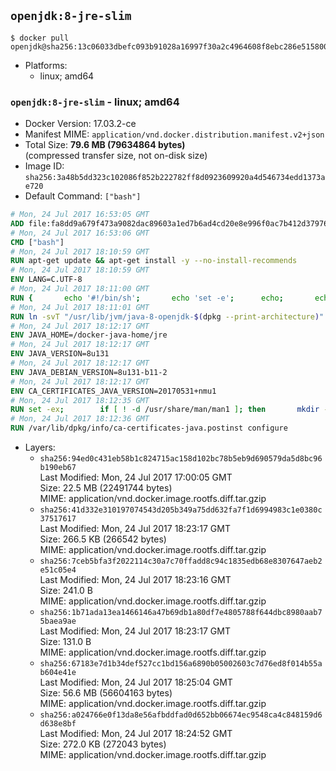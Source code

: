## `openjdk:8-jre-slim`

```console
$ docker pull openjdk@sha256:13c06033dbefc093b91028a16997f30a2c4964608f8ebc286e515800c8dfdd1a
```

-	Platforms:
	-	linux; amd64

### `openjdk:8-jre-slim` - linux; amd64

-	Docker Version: 17.03.2-ce
-	Manifest MIME: `application/vnd.docker.distribution.manifest.v2+json`
-	Total Size: **79.6 MB (79634864 bytes)**  
	(compressed transfer size, not on-disk size)
-	Image ID: `sha256:3a48b5dd323c102086f852b222782ff8d0923609920a4d546734edd1373ae720`
-	Default Command: `["bash"]`

```dockerfile
# Mon, 24 Jul 2017 16:53:05 GMT
ADD file:fa8dd9a679f473a9082dac89603a1ed7b6ad4cd20e8e996f0ac7b412d379761e in / 
# Mon, 24 Jul 2017 16:53:06 GMT
CMD ["bash"]
# Mon, 24 Jul 2017 18:10:59 GMT
RUN apt-get update && apt-get install -y --no-install-recommends 		bzip2 		unzip 		xz-utils 	&& rm -rf /var/lib/apt/lists/*
# Mon, 24 Jul 2017 18:10:59 GMT
ENV LANG=C.UTF-8
# Mon, 24 Jul 2017 18:11:00 GMT
RUN { 		echo '#!/bin/sh'; 		echo 'set -e'; 		echo; 		echo 'dirname "$(dirname "$(readlink -f "$(which javac || which java)")")"'; 	} > /usr/local/bin/docker-java-home 	&& chmod +x /usr/local/bin/docker-java-home
# Mon, 24 Jul 2017 18:11:01 GMT
RUN ln -svT "/usr/lib/jvm/java-8-openjdk-$(dpkg --print-architecture)" /docker-java-home
# Mon, 24 Jul 2017 18:12:17 GMT
ENV JAVA_HOME=/docker-java-home/jre
# Mon, 24 Jul 2017 18:12:17 GMT
ENV JAVA_VERSION=8u131
# Mon, 24 Jul 2017 18:12:17 GMT
ENV JAVA_DEBIAN_VERSION=8u131-b11-2
# Mon, 24 Jul 2017 18:12:17 GMT
ENV CA_CERTIFICATES_JAVA_VERSION=20170531+nmu1
# Mon, 24 Jul 2017 18:12:35 GMT
RUN set -ex; 		if [ ! -d /usr/share/man/man1 ]; then 		mkdir -p /usr/share/man/man1; 	fi; 		apt-get update; 	apt-get install -y 		openjdk-8-jre-headless="$JAVA_DEBIAN_VERSION" 		ca-certificates-java="$CA_CERTIFICATES_JAVA_VERSION" 	; 	rm -rf /var/lib/apt/lists/*; 		[ "$(readlink -f "$JAVA_HOME")" = "$(docker-java-home)" ]; 		update-alternatives --get-selections | awk -v home="$(readlink -f "$JAVA_HOME")" 'index($3, home) == 1 { $2 = "manual"; print | "update-alternatives --set-selections" }'; 	update-alternatives --query java | grep -q 'Status: manual'
# Mon, 24 Jul 2017 18:12:36 GMT
RUN /var/lib/dpkg/info/ca-certificates-java.postinst configure
```

-	Layers:
	-	`sha256:94ed0c431eb58b1c824715ac158d102bc78b5eb9d690579da5d8bc96b190eb67`  
		Last Modified: Mon, 24 Jul 2017 17:00:05 GMT  
		Size: 22.5 MB (22491744 bytes)  
		MIME: application/vnd.docker.image.rootfs.diff.tar.gzip
	-	`sha256:41d332e310197074543d205b349a75dd632fa7f1d6994983c1e0380c37517617`  
		Last Modified: Mon, 24 Jul 2017 18:23:17 GMT  
		Size: 266.5 KB (266542 bytes)  
		MIME: application/vnd.docker.image.rootfs.diff.tar.gzip
	-	`sha256:7ceb5bfa3f2022114c30a7c70ffadd8c94c1835edb68e8307647aeb2e51c05e4`  
		Last Modified: Mon, 24 Jul 2017 18:23:16 GMT  
		Size: 241.0 B  
		MIME: application/vnd.docker.image.rootfs.diff.tar.gzip
	-	`sha256:1b71ada13ea1466146a47b69db1a80df7e4805788f644dbc8980aab75baea9ae`  
		Last Modified: Mon, 24 Jul 2017 18:23:17 GMT  
		Size: 131.0 B  
		MIME: application/vnd.docker.image.rootfs.diff.tar.gzip
	-	`sha256:67183e7d1b34def527cc1bd156a6890b05002603c7d76ed8f014b55ab604e41e`  
		Last Modified: Mon, 24 Jul 2017 18:25:04 GMT  
		Size: 56.6 MB (56604163 bytes)  
		MIME: application/vnd.docker.image.rootfs.diff.tar.gzip
	-	`sha256:a024766e0f13da8e56afbddfad0d652bb06674ec9548ca4c848159d6d638e8bf`  
		Last Modified: Mon, 24 Jul 2017 18:24:52 GMT  
		Size: 272.0 KB (272043 bytes)  
		MIME: application/vnd.docker.image.rootfs.diff.tar.gzip
